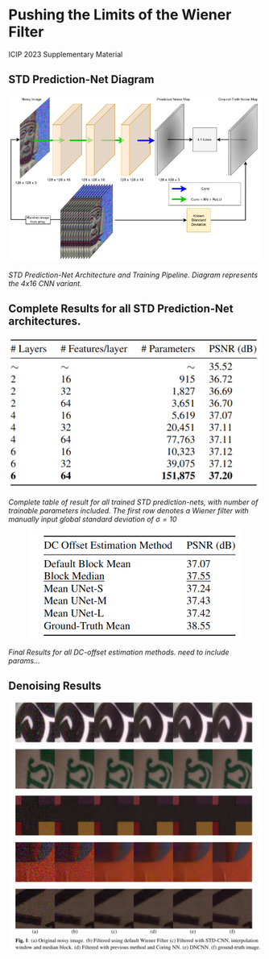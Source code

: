 # Pushing the Limits of the Wiener Filter 
ICIP 2023 Supplementary Material


## STD Prediction-Net Diagram
<p align="center">
  <img src=draw_uio_final.drawio_correctlegend.png>
</p>


*STD Prediction-Net Architecture and Training Pipeline. Diagram represents the 4x16 CNN variant.*

## Complete Results for all STD Prediction-Net architectures.

<p align="center">
  <img src=std_nets.png>
</p>

*Complete table of result for all trained STD prediction-nets, with number of trainable parameters included. The first row denotes a Wiener filter with manually input global standard deviation of $\sigma = 10$*

<p align="center">
  <img src=mean_im_with_gt.png>
</p>

*Final Results for all DC-offset estimation methods. need to include params...*

## Denoising Results
<p align="center">
  <img src=mosaic_1-1.png>
</p>

